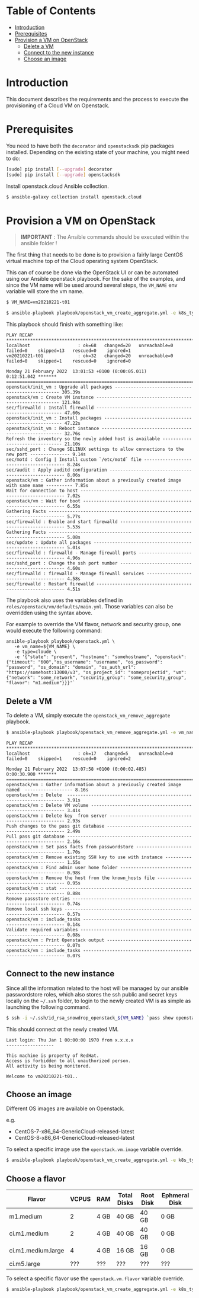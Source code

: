 # Table of Contents

* [Introduction](#introduction)
* [Prerequisites](#prerequisites)
* [Provision a VM on OpenStack](#provision-a-vm-on-openstack)
   * [Delete a VM](#delete-a-vm)
   * [Connect to the new instance](#connect-to-the-new-instance)
   * [Choose an image](#choose-an-image)
   
# Introduction

This document describes the requirements and the process to execute the provisioning of a Cloud VM on Openstack.

# Prerequisites

You need to have both the `decorator` and `openstacksdk` pip packages installed.
Depending on the existing state of your machine, you might need to do:

```bash
[sudo] pip install [--upgrade] decorator
[sudo] pip install [--upgrade] openstacksdk
```

Install openstack.cloud Ansible collection.

```bash
$ ansible-galaxy collection install openstack.cloud
```

# Provision a VM on OpenStack

> **IMPORTANT** : The Ansible commands should be executed within the ansible folder !

The first thing that needs to be done is to provision a fairly large CentOS virtual machine top of the Cloud operating system OpenStack.

This can of course be done via the OpenStack UI or can be automated using our Ansible openstack playbook. For the sake of the examples, and since the VM name will be used around several steps, the `VM_NAME` env variable will store the vm name.

```bash
$ VM_NAME=vm20210221-t01
```

```bash
$ ansible-playbook playbook/openstack_vm_create_aggregate.yml -e k8s_type=masters -e k8s_version=121 -e '{"openstack": {"vm": {"network": "provider_net_shared"}}}' -e vm_name=${VM_NAME} --tags create
```

This playbook should finish with something like:

```
PLAY RECAP **********************************************************************************************************************************************************************************************************************
localhost                  : ok=68   changed=20   unreachable=0    failed=0    skipped=13   rescued=0    ignored=1   
vm20210221-t01             : ok=32   changed=20   unreachable=0    failed=0    skipped=1    rescued=0    ignored=0   

Monday 21 February 2022  13:01:53 +0100 (0:00:05.011)       0:12:51.042 ******* 
=============================================================================== 
openstack/init_vm : Upgrade all packages ------------------------------------------------- 305.39s
openstack/vm : Create VM instance -------------------------------------------------------- 121.94s
sec/firewalld : Install firewalld --------------------------------------------------------- 47.60s
openstack/init_vm : Install packages ------------------------------------------------------ 47.22s
openstack/init_vm : Reboot instance ------------------------------------------------------- 32.76s
Refresh the inventory so the newly added host is available -------------------------------- 21.10s
sec/sshd_port : Change SELINUX settings to allow connections to the new port --------------- 9.14s
sec/motd : Config | Install custom `/etc/motd` file ---------------------------------------- 8.24s
sec/audit : Apply auditd configuration ----------------------------------------------------- 8.06s
openstack/vm : Gather information about a previously created image with same name ---------- 7.85s
Wait for connection to host ---------------------------------------------------------------- 7.02s
openstack/vm : Wait for boot --------------------------------------------------------------- 6.55s
Gathering Facts ---------------------------------------------------------------------------- 5.77s
sec/firewalld : Enable and start firewalld ------------------------------------------------- 5.53s
Gathering Facts ---------------------------------------------------------------------------- 5.08s
sec/update : Update all packages ----------------------------------------------------------- 5.01s
sec/firewalld : firewalld - Manage firewall ports ------------------------------------------ 4.96s
sec/sshd_port : Change the ssh port number ------------------------------------------------- 4.60s
sec/firewalld : firewalld - Manage firewall services --------------------------------------- 4.58s
sec/firewalld : Restart firewalld ---------------------------------------------------------- 4.51s
```

The playbook also uses the variables defined in `roles/openstack/vm/defaults/main.yml`. Those variables can also be overridden using the syntax above.

For example to override the VM flavor, network and security group, one would execute the following command:

```
ansible-playbook playbook/openstack.yml \
   -e vm_name=${VM_NAME} \
   -e type=cloude \
   -e '{"state": "present", "hostname": "somehostname", "openstack": {"timeout": "600","os_username": "username", "os_password": "password", "os_domain": "domain", "os_auth_url": "https://somehost:13000/v3", "os_project_id": "someprojectid", "vm": {"network": "some_network", "security_group": "some_security_group", "flavor": "m1.medium"}}}'`
```

## Delete a VM

To delete a VM, simply execute the `openstack_vm_remove_aggregate` playbook.

```bash
$ ansible-playbook playbook/openstack_vm_remove_aggregate.yml -e vm_name=${VM_NAME}
```

```
PLAY RECAP **********************************************************************************************************************************************************************************************************************
localhost                  : ok=17   changed=5    unreachable=0    failed=0    skipped=1    rescued=0    ignored=2   

Monday 21 February 2022  13:07:58 +0100 (0:00:02.485)       0:00:30.900 ******* 
=============================================================================== 
openstack/vm : Gather information about a previously created image named  ------------------ 8.16s
openstack/vm : Delete  --------------------------------------------------------------------- 3.91s
openstack/vm : Delete VM volume ------------------------------------------------------------ 3.41s
openstack/vm : Delete key  from server ----------------------------------------------------- 2.93s
Push changes to the pass git database ------------------------------------------------------ 2.49s
Pull pass git database --------------------------------------------------------------------- 2.16s
openstack/vm : Set pass facts from passwordstore ------------------------------------------- 1.70s
openstack/vm : Remove existing SSH key to use with instance -------------------------------- 1.55s
openstack/vm : Find admin user home folder ------------------------------------------------- 0.98s
openstack/vm : Remove the host from the known_hosts file ----------------------------------- 0.95s
openstack/vm : stat ------------------------------------------------------------------------ 0.88s
Remove passstore entries ------------------------------------------------------------------- 0.74s
Remove local ssh keys ---------------------------------------------------------------------- 0.57s
openstack/vm : include_tasks --------------------------------------------------------------- 0.14s
Validate required variables ---------------------------------------------------------------- 0.08s
openstack/vm : Print Openstack output ------------------------------------------------------ 0.07s
openstack/vm : include_tasks --------------------------------------------------------------- 0.07s
```

## Connect to the new instance

Since all the information related to the host will be managed by our ansible passwordstore roles, which also stores the ssh public and secret keys locally on the `~/.ssh` folder, to login to the newly created VM is as simple as launching the following command.

```bash
$ ssh -i ~/.ssh/id_rsa_snowdrop_openstack_${VM_NAME} `pass show openstack/${VM_NAME}/os_user | head -n 1`@`pass show openstack/${VM_NAME}/ansible_ssh_host | head -n 1` -p `pass show openstack/${VM_NAME}/ansible_ssh_port | head -n 1`
```

This should connect ot the newly created VM.

```
Last login: Thu Jan 1 00:00:00 1970 from x.x.x.x
------------------

This machine is property of RedHat.
Access is forbidden to all unauthorized person.
All activity is being monitored.

Welcome to vm20210221-t01..
```

## Choose an image

Different OS images are available on Openstack.

e.g.
* CentOS-7-x86_64-GenericCloud-released-latest
* CentOS-8-x86_64-GenericCloud-released-latest

To select a specific image use the `openstack.vm.image` variable override.

```bash
$ ansible-playbook playbook/openstack_vm_create_aggregate.yml -e k8s_type=masters -e k8s_version=121 -e '{"openstack": {"vm": {"image": "CentOS-8-x86_64-GenericCloud-released-latest", "network": "provider_net_shared"}}}' -e vm_name=${VM_NAME} --tags create
```

## Choose a flavor

| Flavor | VCPUS | RAM | Total Disks | Root Disk | Ephmeral Disk |
| --- | --- | --- | --- | --- | --- |
| m1.medium | 2 | 4 GB | 40 GB | 40 GB | 0 GB |
| ci.m1.medium | 2 | 4 GB | 40 GB | 40 GB | 0 GB |
| ci.m1.medium.large	| 4	| 4 GB | 16 GB | 16 GB | 0 GB |
| ci.m5.large | ??? | ??? | ??? | ??? | ??? |

To select a specific flavor use the `openstack.vm.flavor` variable override.

```bash
$ ansible-playbook playbook/openstack_vm_create_aggregate.yml -e k8s_type=masters -e k8s_version=121 -e '{"openstack": {"vm": {"flavor": "m1.medium", "network": "provider_net_shared"}}}' -e vm_name=${VM_NAME} --tags create
```
